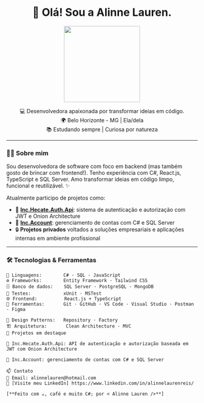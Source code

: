 <h1 align="center">🚀 Olá! Sou a Alinne Lauren.</h1>

<p align="center">
  <img src="https://media.giphy.com/media/L8K62iTDkzGX6/giphy.gif" width="200" />
</p>

<p align="center">
  💻 Desenvolvedora apaixonada por transformar ideias em código.<br>
  🌍 Belo Horizonte - MG | Ela/dela <br>
  📚 Estudando sempre | Curiosa por natureza
</p>

---

### 👩‍💻 Sobre mim

Sou desenvolvedora de software com foco em backend (mas também gosto de brincar com frontend!). Tenho experiência com C#, React.js, TypeScript e SQL Server. Amo transformar ideias em código limpo, funcional e reutilizável. ✨

Atualmente participo de projetos como:
- 🔐 [**Inc.Hecate.Auth.Api**](https://github.com/linh-00/Inc.Hecate.Auth.Api): sistema de autenticação e autorização com JWT e Onion Architecture  
- 📁 [**Inc.Account**](https://github.com/linh-00/Inc.Account): gerenciamento de contas com C# e SQL Server  
- 🔒 **Projetos privados** voltados a soluções empresariais e aplicações internas em ambiente profissional

---

### 🛠️ Tecnologias & Ferramentas

```text
💬 Linguagens:        C# · SQL · JavaScript
⚙️ Frameworks:        Entity Framework · Tailwind CSS
🗄️ Banco de dados:    SQL Server · PostgreSQL · MongoDB
🧪 Testes:            xUnit · MSTest
🌐 Frontend:          React.js + TypeScript
🔧 Ferramentas:       Git · GitHub · VS Code · Visual Studio · Postman · Figma

🚀 Design Patterns:   Repository · Factory
🏗️ Arquitetura:       Clean Architecture · MVC
🚀 Projetos em destaque

🔐 Inc.Hecate.Auth.Api: API de autenticação e autorização baseada em JWT com Onion Architecture

🧾 Inc.Account: gerenciamento de contas com C# e SQL Server

📫 Contato
📨 Email: alinnelauren@hotmail.com
💼 [Visite meu LinkedIn] https://www.linkedin.com/in/alinnelaurenreis/

[**Feito com ☕, café e muito C#; por < Alinne Lauren />**]
